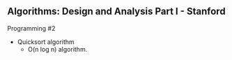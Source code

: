 ## Algorithms: Design and Analysis Part I - Stanford
Programming #2
* Quicksort algorithm
  * O(n log n) algorithm.
